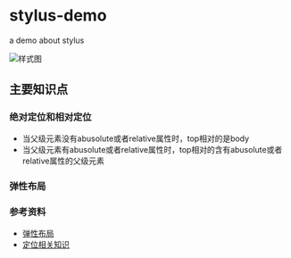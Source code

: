 # stylus-demo

a demo about stylus


![样式图](http://a.hiphotos.baidu.com/image/w%3D310/sign=08fe18ae6c380cd7e61ea4ec9145ad14/ae51f3deb48f8c542c6e223133292df5e0fe7f6b.jpg)
## 主要知识点

### 绝对定位和相对定位

* 当父级元素没有abusolute或者relative属性时，top相对的是body
* 当父级元素有abusolute或者relative属性时，top相对的含有abusolute或者relative属性的父级元素

### 弹性布局

### 参考资料

* [弹性布局](http://www.ruanyifeng.com/blog/2015/07/flex-grammar.html)
* [定位相关知识](http://www.cnblogs.com/zhglhtt/articles/3265372.html)
